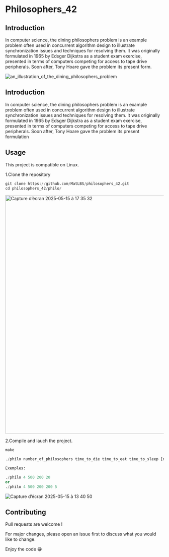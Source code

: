 # Philosophers_42

## Introduction
In computer science, the dining philosophers problem is an example problem often used in concurrent algorithm design to illustrate synchronization issues and techniques for resolving them.
It was originally formulated in 1965 by Edsger Dijkstra as a student exam exercise, presented in terms of computers competing for access to tape drive peripherals. Soon after, Tony Hoare gave the problem its present form.

![an_illustration_of_the_dining_philosophers_problem](https://github.com/user-attachments/assets/f920b2ed-b205-4b51-b482-0c385fd3e178)


## Introduction
In computer science, the dining philosophers problem is an example problem often used in concurrent algorithm design to illustrate synchronization issues and techniques for resolving them.
It was originally formulated in 1965 by Edsger Dijkstra as a student exam exercise, presented in terms of computers competing for access to tape drive peripherals. Soon after, Tony Hoare gave the problem its present formulation

## Usage
This project is compatible on Linux.

1.Clone the repository
```python
git clone https://github.com/MatLBS/philosophers_42.git
cd philosophers_42/philo/
```
<img width="757" alt="Capture d’écran 2025-05-15 à 17 35 32" src="https://github.com/user-attachments/assets/1adbad50-0230-4a52-9f6e-acf34e67ee44" />

2.Compile and lauch the project.
```python
make

./philo number_of_philosophers time_to_die time_to_eat time_to_sleep [number_of_times_each_philosopher_must_eat]

Exemples:

./philo 4 500 200 20
or
./philo 4 500 200 200 5
```
![Capture d’écran 2025-05-15 à 13 40 50](https://github.com/user-attachments/assets/fed8bef0-9a89-4b1e-a2a2-c4bd84c2e447)


## Contributing

Pull requests are welcome !

For major changes, please open an issue first to discuss what you would like to change.

Enjoy the code 😁
